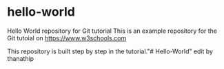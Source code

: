 # hello-world
Hello World repository for Git tutorial
This is an example repository for the Git tutoial on https://www.w3schools.com

This repository is built step by step in the tutorial."# Hello-World" 
edit by thanathip
